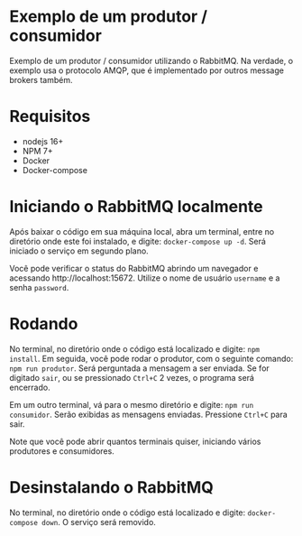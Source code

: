 Exemplo de um produtor / consumidor
===================================

Exemplo de um produtor / consumidor utilizando o RabbitMQ.
Na verdade, o exemplo usa o protocolo AMQP, que é implementado por outros message brokers também.

# Requisitos

- nodejs 16+
- NPM 7+
- Docker
- Docker-compose

# Iniciando o RabbitMQ localmente

Após baixar o código em sua máquina local, abra um terminal, entre no diretório onde este foi instalado, e digite: `docker-compose up -d`. Será iniciado o serviço em segundo plano.

Você pode verificar o status do RabbitMQ abrindo um navegador e acessando http://localhost:15672. Utilize o nome de usuário `username` e a senha `password`.

# Rodando

No terminal, no diretório onde o código está localizado e digite: `npm install`. Em seguida, você pode rodar o produtor, com o seguinte comando: `npm run produtor`. Será perguntada a mensagem a ser enviada. Se for digitado `sair`, ou se pressionado `Ctrl+C` 2 vezes, o programa será encerrado.

Em um outro terminal, vá para o mesmo diretório e digite: `npm run consumidor`. Serão exibidas as mensagens enviadas. Pressione `Ctrl+C` para sair.

Note que você pode abrir quantos terminais quiser, iniciando vários produtores e consumidores.

# Desinstalando o RabbitMQ

No terminal, no diretório onde o código está localizado e digite: `docker-compose down`. O serviço será removido.

